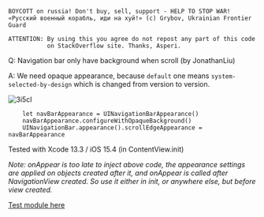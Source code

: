 ```
BOYCOTT on russia! Don't buy, sell, support - HELP TO STOP WAR!
«Русский военный корабль, иди на хуй!» (c) Grybov, Ukrainian Frontier Guard

ATTENTION: By using this you agree do not repost any part of this code
           on StackOverflow site. Thanks, Asperi.
```

Q: Navigation bar only have background when scroll (by JonathanLiu)

A: We need opaque appearance, because `default` one means `system-selected-by-design` which is changed from version to version.

![3i5cI](https://user-images.githubusercontent.com/62171579/163330904-6afd5368-18d8-4e91-958b-d7167b7a5a5a.png)


        let navBarAppearance = UINavigationBarAppearance()
        navBarAppearance.configureWithOpaqueBackground()
        UINavigationBar.appearance().scrollEdgeAppearance = navBarAppearance

Tested with Xcode 13.3 / iOS 15.4 (in ContentView.init)

*Note: onAppear is too late to inject above code, the appearance settings are applied on objects created after it, and onAppear is called after NavigationView created. So use it either in init, or anywhere else, but before view created.*

[Test module here](https://github.com/Asperi-Demo/4SwiftUI/blob/master/PlayOn_iOS/PlayOn_iOS/Findings/TestPersistentOpaqueNavBar.swift)
